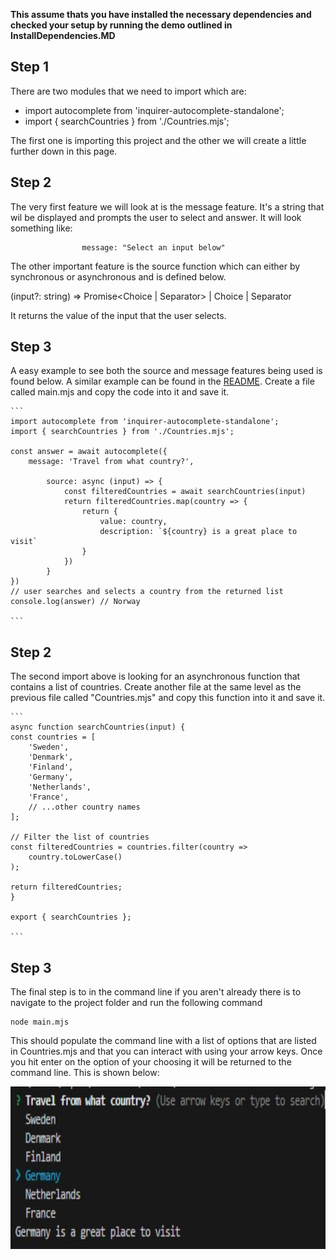 __This assume thats you have installed the necessary dependencies and checked your setup by running the demo outlined in InstallDependencies.MD__

## Step 1

There are two modules that we need to import which are:

* import autocomplete from 'inquirer-autocomplete-standalone';
* import { searchCountries } from './Countries.mjs';

The first one is importing this project and the other we will create a little further down in this page.

## Step 2

The very first feature we will look at is the message feature. It's a string that wil be displayed and prompts the user to select and answer. It will look something like:

                    message: "Select an input below"

The other important feature is the source function which can either by synchronous or asynchronous and is defined below.

(input?: string) => Promise<Choice<Value> | Separator> | Choice<Value> | Separator

It returns the value of the input that the user selects.


## Step 3

A easy example to see both the source and message features being used is found below. A similar example can be found in the [README](https://github.com/mokkabonna/inquirer-autocomplete-prompt#usage). Create a file called main.mjs and copy the code into it and save it.

    ```
    import autocomplete from 'inquirer-autocomplete-standalone';
    import { searchCountries } from './Countries.mjs';

    const answer = await autocomplete({
        message: 'Travel from what country?',
        
            source: async (input) => {
                const filteredCountries = await searchCountries(input)
                return filteredCountries.map(country => {
                    return {
                        value: country,
                        description: `${country} is a great place to visit`
                    }
                })
            }
    })
    // user searches and selects a country from the returned list
    console.log(answer) // Norway

    ```

## Step 2

The second import above is looking for an asynchronous function that contains a list of countries. Create another file at the same level as the previous file called "Countries.mjs" and copy this function into it and save it. 

    ```  
    async function searchCountries(input) {
    const countries = [
        'Sweden',
        'Denmark',
        'Finland',
        'Germany',
        'Netherlands',
        'France',
        // ...other country names
    ];

    // Filter the list of countries
    const filteredCountries = countries.filter(country =>
        country.toLowerCase()
    );

    return filteredCountries;
    }

    export { searchCountries };
    
    ```
 
## Step 3


The final step is to in the command line if you aren't already there is to navigate to the  project folder and run the following command

    node main.mjs 

This should populate the command line with a list of options that are listed in Countries.mjs and that you can interact with using your arrow keys. Once you hit enter on the option of your choosing it will be returned to the command line. This is shown below:

<img src="Images/AddSource.jpg" alt="Page Limit Result" width="700" height="260">
